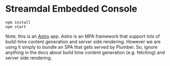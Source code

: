# Streamdal Embedded Console

```
npm install
npm start
```

Note, this is an [Astro](https://docs.astro.build/en/getting-started/) app. Astro is an MPA framework that support lots 
of build-time content generation and server side rendering. However we are using
it simply to bundle an SPA that gets served by Plumber. So, ignore anything in the docs about build time 
content generation (e.g. fetching) and server side rendering.

